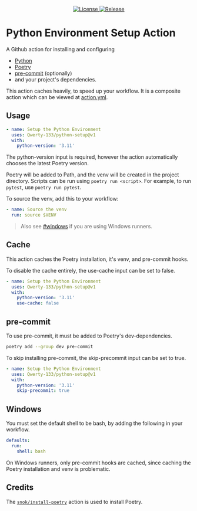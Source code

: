 
<p align="center">
  <a href="LICENSE">
    <img alt="License" src="https://img.shields.io/github/license/Qwerty-133/python-setup">
  </a>
  <a href="https://github.com/Qwerty-133/python-setup/releases/latest">
    <img alt="Release" src="https://img.shields.io/github/v/release/Qwerty-133/python-setup">
  </a>
</p>

# Python Environment Setup Action

A Github action for installing and configuring
- [Python](https://www.python.org/)
- [Poetry](https://python-poetry.org/)
- [pre-commit](https://pre-commit.com/) (optionally)
- and your project's dependencies.

This action caches heavily, to speed up your workflow. It is a composite action which can be viewed at [action.yml](action.yml).

## Usage

```yaml
- name: Setup the Python Environment
  uses: Qwerty-133/python-setup@v1
  with:
    python-version: '3.11'
```

The python-version input is required, however the action automatically chooses the latest Poetry version.

Poetry will be added to Path, and the venv will be created in the project directory.
Scripts can be run using `poetry run <script>`. For example, to run `pytest`, use `poetry run pytest`.

To source the venv, add this to your workflow:

```yaml
- name: Source the venv
  run: source $VENV
```

> Also see [#windows](#windows) if you are using Windows runners.

## Cache

This action caches the Poetry installation, it's venv, and pre-commit hooks.

To disable the cache entirely, the use-cache input can be set to false.

```yaml
- name: Setup the Python Environment
  uses: Qwerty-133/python-setup@v1
  with:
    python-version: '3.11'
    use-cache: false
```

## pre-commit

To use pre-commit, it must be added to Poetry's dev-dependencies.

```bash
poetry add --group dev pre-commit
```

To skip installing pre-commit, the skip-precommit input can be set to true.

```yaml
- name: Setup the Python Environment
  uses: Qwerty-133/python-setup@v1
  with:
    python-version: '3.11'
    skip-precommit: true
```

## Windows

You must set the default shell to be bash, by adding the following in your workflow.

```yaml
defaults:
  run:
    shell: bash
```

On Windows runners, only pre-commit hooks are cached, since caching the Poetry installation and venv is problematic.

## Credits

The [`snok/install-poetry`](https://github.com/snok/install-poetry) action is used to install Poetry.
